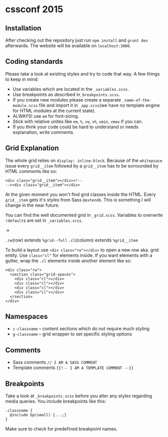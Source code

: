 # cssconf 2015
## Installation
After checking out the repository just run `npm install` and `grunt dev` afterwards. The website will be available on `localhost:3000`.

## Coding standards
Please take a look at existing styles and try to code that way. A few things to keep in mind:
* Use variables which are located in the `_variables.scss`.
* Use breakpoints as described in`_breakpoints.scss`.
* If you create new modules please create a separate `_name-of-the-module.scss` file and import it in `_app.scss`(we have no template engine for HTML modules at the current state).
* ALWAYS! use `em` for font-sizing.
* Stick with relative unites like `em`, `%`, `vw`, `vh`, `vmin`, `vmax` if you can.
* If you think your code could be hard to understand or needs explanation, write comments.

## Grid Explanation
The whole grid relies on `display: inline-block`. Because of the `whitepsace` issue every `grid__item` followed by a `grid__item` has to be sorrounded by HTML comments like so:

```
<div class="grid__item"></div><!--
--><div class="grid__item"></div>
```
At the given moment you won't find grid classes inside the HTML. Every `grid__item` gets it's styles from Sass `@extend`s. This is something I will change in the near future.

You can find the well documented grid in `_grid.scss`. Variables to overwrite `!default`s are set in `_variables.scss`.

->

`.rw`(row) extends `%grid--full`
`.cl`(column) extends `%grid__item`

To build a layout use `<div class="rw"></div>` to open a new row aka. grid entity. Use `class="cl"` for elements inside. If you want elements with a gutter, wrap the `.cl` elements inside another element like so:

```
<div class="rw">
  <section class="grid-spaces">
    <div class="cl"></div>
    <div class="cl"></div>
    <div class="cl"></div>
    <div class="cl"></div>
  </section>
</div>
```

## Namespaces

* `c-classname` – content sections which do not require much styling
* `g-classname` – grid wrapper to set specific styling options

## Comments

* Sass comments `// I AM A SASS COMMENT`
* Template comments `{{!-- I AM A TEMPLATE COMMENT --}}`

## Breakpoints

Take a look at `_breakpoints.scss` before you alter any styles regarding media queries.
You include breakpoints like this:
```
.classname {
  @include bp(small) {...;}
}
```
Make sure to check for predefined breakpoint names.

